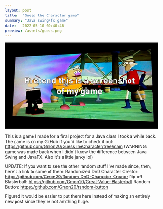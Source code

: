 ```yaml
---
layout: post
title:  "Guess the Character game"
summary: "Java swing/fx game"
date:   2022-05-10 09:40:46
preview: /assets/guess.png
---
```


![Picture 1](/assets/fullsizeNEWthree.png)

This is a game I made for a final project for a Java class I took a while back.
The game is on my GitHub if you'd like to check it out: https://github.com/Gmon20/GuessTheCharacter/tree/main (WARNING: game was made back when I didn't know the difference between Java Swing and JavaFX. Also it's a little janky lol)

UPDATE: If you want to see the other random stuff I've made since, then, here's a link to some of them:
Randomized DnD Character Creator: https://github.com/Gmon20/Random-DnD-Character-Creator
Rip off Blasterball: https://github.com/Gmon20/Great-Value-Blasterball
Random Button: https://github.com/Gmon20/random-button

Figured it would be easier to put them here instead of making an entirely new post since they're not anything huge.
